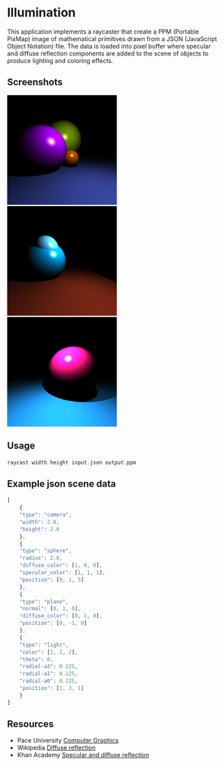 # Illumination
This application implements a raycaster that create a PPM (Portable PixMap) image of mathematical primitives drawn from a JSON (JavaScript Object Notation) file. The data is loaded into pixel buffer where specular and diffuse reflection components are added to the scene of objects to produce lighting and coloring effects.
 
## Screenshots
<img src="https://github.com/jbredeme/Illumination/blob/master/example/png/example01.png" width="256"> <img src="https://github.com/jbredeme/Illumination/blob/master/example/png/example02.png" width="256"> <img src="https://github.com/jbredeme/Illumination/blob/master/example/png/example03.png" width="256">

## Usage
```c
raycast width height input.json output.ppm
```

## Example json scene data
```javascript
[
	{
	"type": "camera",
	"width": 2.0,
	"height": 2.0
	},
	{
	"type": "sphere",
	"radius": 2.0,
	"diffuse_color": [1, 0, 0],
	"specular_color": [1, 1, 1],
	"position": [0, 1, 5]
	},
	{
	"type": "plane",
	"normal": [0, 1, 0],
	"diffuse_color": [0, 1, 0],
	"position": [0, -1, 0]
	},
	{
	"type": "light",
	"color": [2, 2, 2],
	"theta": 0,
	"radial-a2": 0.125,
	"radial-a1": 0.125,
	"radial-a0": 0.125,
	"position": [1, 3, 1]
	}
]
```

## Resources
* Pace University [Computer Graphics]
* Wikipedia [Diffuse reflection]
* Khan Academy [Specular and diffuse reflection]

[Computer Graphics]: http://www.siggraph.org/education/materials/HyperGraph/raytrace/rtinter0.htm
[Diffuse reflection]: https://en.wikipedia.org/wiki/Diffuse_reflection
[Specular and diffuse reflection]: https://www.khanacademy.org/science/physics/geometric-optics/reflection-refraction/v/specular-and-diffuse-reflection